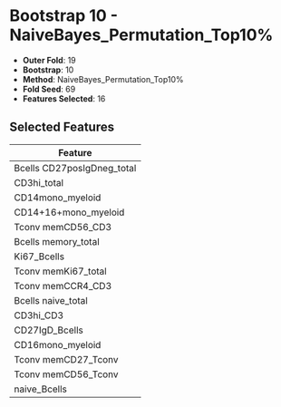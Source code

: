 # Bootstrap 10 - NaiveBayes_Permutation_Top10%

- **Outer Fold**: 19
- **Bootstrap**: 10
- **Method**: NaiveBayes_Permutation_Top10%
- **Fold Seed**: 69
- **Features Selected**: 16

## Selected Features

| Feature |
|---------|
| Bcells CD27posIgDneg_total |
| CD3hi_total |
| CD14mono_myeloid |
| CD14+16+mono_myeloid |
| Tconv memCD56_CD3 |
| Bcells memory_total |
| Ki67_Bcells |
| Tconv memKi67_total |
| Tconv memCCR4_CD3 |
| Bcells naive_total |
| CD3hi_CD3 |
| CD27IgD_Bcells |
| CD16mono_myeloid |
| Tconv memCD27_Tconv |
| Tconv memCD56_Tconv |
| naive_Bcells |
